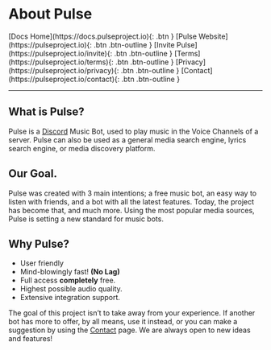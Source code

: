 # About Pulse

<span class="fs-6">
[Docs Home](https://docs.pulseproject.io){: .btn }
</span>
[Pulse Website](https://pulseproject.io){: .btn .btn-outline }
[Invite Pulse](https://pulseproject.io/invite){: .btn .btn-outline }
[Terms](https://pulseproject.io/terms){: .btn .btn-outline }
[Privacy](https://pulseproject.io/privacy){: .btn .btn-outline }
[Contact](https://pulseproject.io/contact){: .btn .btn-outline }

___

## What is Pulse?

Pulse is a [Discord](https://discord.com/) Music Bot, used to play music in the Voice Channels of a server. Pulse can also be used as a general media search engine, lyrics search engine, or media discovery platform.

## Our Goal.

Pulse was created with 3 main intentions; a free music bot, an easy way to listen with friends, and a bot with all the latest features. Today, the project has become that, and much more. Using the most popular media sources, Pulse is setting a new standard for music bots.

## Why Pulse?

 - User friendly
 - Mind-blowingly fast! <b>(No Lag)</b>
 - Full access <b>completely</b> free.
 - Highest possible audio quality.
 - Extensive integration support.
 
The goal of this project isn’t to take away from your experience. If another bot has more to offer, by all means, use it instead, or you can make a suggestion by using the [Contact](https://pulseproject.io/contact) page. We are always open to new ideas and features!
